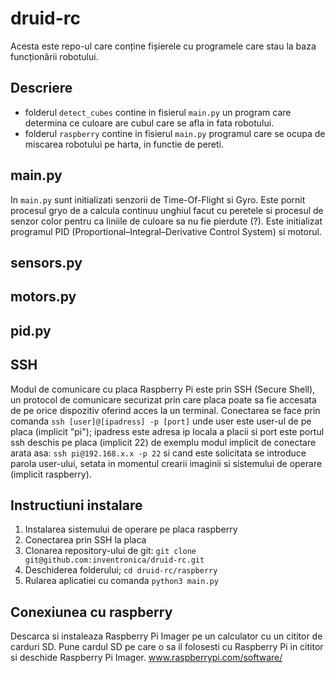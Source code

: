 # druid-rc

Acesta este repo-ul care conține fișierele cu programele care stau la baza funcționării robotului.

## Descriere

* folderul `detect_cubes` contine in fisierul `main.py` un program care determina ce culoare are cubul care se afla in fata robotului.
* folderul `raspberry` contine in fisierul `main.py` programul care se ocupa de miscarea robotului pe harta, in functie de pereti.

## main.py

In `main.py` sunt initializati senzorii de Time-Of-Flight si Gyro. Este pornit procesul gryo de a calcula continuu unghiul facut cu peretele si procesul de senzor color pentru ca liniile de culoare sa nu fie pierdute (?). Este initializat programul PID (Proportional–Integral–Derivative Control System) si motorul.

## sensors.py

## motors.py

## pid.py

## SSH

Modul de comunicare cu placa Raspberry Pi este prin SSH (Secure Shell), un protocol de comunicare securizat prin care placa poate sa fie accesata de pe orice dispozitiv oferind acces la un terminal. Conectarea se face prin comanda `ssh [user]@[ipadress] -p [port]` unde user este user-ul de pe placa (implicit "pi"); ipadress este adresa ip locala a placii si port este portul ssh deschis pe placa (implicit 22) de exemplu modul implicit de conectare arata asa: `ssh pi@192.168.x.x -p 22` si cand este solicitata se introduce parola user-ului, setata in momentul crearii imaginii si sistemului de operare (implicit raspberry). 

## Instructiuni instalare 

1. Instalarea sistemului de operare pe placa raspberry
2. Conectarea prin SSH la placa
3. Clonarea repository-ului de git: `git clone git@github.com:inventronica/druid-rc.git` 
4. Deschiderea folderului; `cd druid-rc/raspberry`
5. Rularea aplicatiei cu comanda `python3 main.py`


## Conexiunea cu raspberry 

Descarca si instaleaza Raspberry Pi Imager pe un calculator cu un cititor de carduri SD. Pune cardul SD pe care o sa il folosesti cu Raspberry Pi in cititor si deschide Raspberry Pi Imager. 
www.raspberrypi.com/software/



